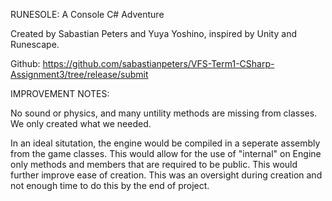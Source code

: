 RUNESOLE: A Console C# Adventure

Created by Sabastian Peters and Yuya Yoshino, inspired by Unity and Runescape.

Github:
    https://github.com/sabastianpeters/VFS-Term1-CSharp-Assignment3/tree/release/submit


IMPROVEMENT NOTES:

No sound or physics, and many untility methods are missing from classes. We only created what we needed.

In an ideal situtation, the engine would be compiled in a seperate assembly from the game classes. This would allow for the use of "internal" on Engine only methods and members that are required to be public. This would further improve ease of creation. This was an oversight during creation and not enough time to do this by the end of project.